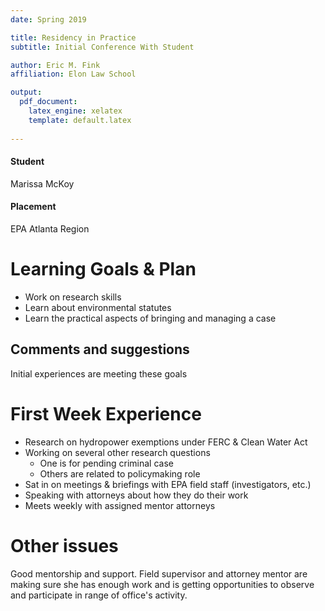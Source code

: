 ```yaml
---
date: Spring 2019

title: Residency in Practice
subtitle: Initial Conference With Student

author: Eric M. Fink
affiliation: Elon Law School

output: 
  pdf_document:
    latex_engine: xelatex
    template: default.latex
    
---
```



#### Student

Marissa McKoy

#### Placement

EPA Atlanta Region 

# Learning Goals & Plan

- Work on research skills 
- Learn about environmental statutes
- Learn the practical aspects of bringing and managing a case 

## Comments and suggestions

Initial experiences are meeting these goals 

# First Week Experience 

- Research on hydropower exemptions under FERC & Clean Water Act 
- Working on several other research questions
    - One is for pending criminal case 
    - Others are related to policymaking role 
- Sat in on meetings & briefings with EPA field staff (investigators, etc.) 
- Speaking with attorneys about how they do their work 
- Meets weekly with assigned mentor attorneys 

# Other issues 

Good mentorship and support. Field supervisor and attorney mentor are making sure she has enough work and is getting opportunities to observe and participate in range of office's activity. 